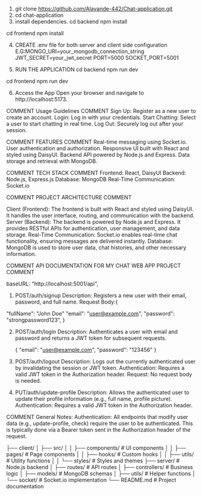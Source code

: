 <!-- COMMENT PROJECT DOCUMENTATION  -->

<!-- PROJECT SETUP COMMENT INSTRUCTION -->
<!-- FOLLOW THE STEPS BELOW -->

1. git clone https://github.com/Alayande-442/Chat-application.git
2. cd chat-application
3. install dependencies.
   <!-- COMMENT SERVER ENTRY -->
   cd backend
   npm install

<!-- COMMENT CLIENT SIDE ENTRY -->

cd frontend
npm install

<!-- COMMENT CONFIGURE ENVIRONMENT VARIABLE -->

4. CREATE .env file for both server and client side configuration
   E.G:MONGO_URI=your_mongodb_connection_string
   JWT_SECRET=your_jwt_secret
   PORT=5000
   SOCKET_PORT=5001

<!--  -->

5. RUN THE APPLICATION
   cd backend
   npm run dev

<!--  -->

cd frontend
npm run dev

6. Access the App
   Open your browser and navigate to http://localhost:5173.

COMMENT Usage Guidelines COMMENT
Sign Up: Register as a new user to create an account.
Login: Log in with your credentials.
Start Chatting: Select a user to start chatting in real time.
Log Out: Securely log out after your session.

COMMENT FEATURES COMMENT
Real-time messaging using Socket.io.
User authentication and authorization.
Responsive UI built with React and styled using DaisyUI.
Backend API powered by Node.js and Express.
Data storage and retrieval with MongoDB.

COMMENT TECH STACK COMMENT
Frontend: React, DaisyUI
Backend: Node.js, Express.js
Database: MongoDB
Real-Time Communication: Socket.io

COMMENT PROJECT ARCHITECTURE COMMENT

Client (Frontend):
The frontend is built with React and styled using DaisyUI. It handles the user interface, routing, and communication with the backend.
Server (Backend):
The backend is powered by Node.js and Express. It provides RESTful APIs for authentication, user management, and data storage.
Real-Time Communication:
Socket.io enables real-time chat functionality, ensuring messages are delivered instantly.
Database:
MongoDB is used to store user data, chat histories, and other necessary information.

COMMENT API DOCUMENTATION FOR MY CHAT WEB APP PROJECT COMMENT

baseURL:
"http://localhost:5001/api",

<!-- COMMENT SIGNUP,LOGIN, LOGOUT, PROFILEPIC, CHECK -->

1. POST/auth/signup
   Description: Registers a new user with their email, password, and full name.
   Request Body:{

"fullName": "John Doe"
"email": "user@example.com",
"password": "strongpassword123",
}

2. POST/auth/login
   Description: Authenticates a user with email and password and returns a JWT token for subsequent requests.

   {
   "email": "user@example.com",
   "password": "123456"
   }

3. POST/auth/logout
   Description: Logs out the currently authenticated user by invalidating the session or JWT token.
   Authentication: Requires a valid JWT token in the Authorization header.
   Request: No request body is needed.

4. PUT/auth/update-profile
   Description: Allows the authenticated user to update their profile information (e.g., full name, profile picture).
   Authentication: Requires a valid JWT token in the Authorization header.

COMMENT General Notes:
Authentication: All endpoints that modify user data (e.g., update-profile, check) require the user to be authenticated. This is typically done via a Bearer token sent in the Authorization header of the request.

<!-- SKELETON -->
<!-- SKELETON -->
<!-- SKELETON -->
<!-- SKELETON -->
<!-- SKELETON -->
<!-- SKELETON -->
<!-- SKELETON -->
<!-- SKELETON -->
<!-- SKELETON -->
<!-- SKELETON -->
<!-- SKELETON -->
<!-- SKELETON -->
<!-- SKELETON -->
<!-- SKELETON -->
<!-- SKELETON -->
<!-- SKELETON -->
<!-- SKELETON -->
<!-- SKELETON -->
<!-- SKELETON -->
<!-- SKELETON -->
<!-- SKELETON -->
<!-- SKELETON -->
<!-- SKELETON -->
<!-- SKELETON -->
<!-- SKELETON -->
<!-- SKELETON -->
<!-- SKELETON -->
<!-- SKELETON -->
<!-- SKELETON -->
<!-- SKELETON -->
<!-- SKELETON -->
<!-- SKELETON -->
<!-- SKELETON -->
<!-- SKELETON -->
<!-- SKELETON -->
<!-- SKELETON -->
<!-- SKELETON -->

├── client/
│ ├── src/
│ │ ├── components/ # UI components
│ │ ├── pages/ # Page components
│ │ ├── hooks/ # Custom hooks
│ │ ├── utils/ # Utility functions
│ │ └── styles/ # Styles and themes
├── server/ # Node.js backend
│ ├── routes/ # API routes
│ ├── controllers/ # Business logic
│ ├── models/ # MongoDB schemas
│ ├── utils/ # Helper functions
│ └── socket/ # Socket.io implementation
└── README.md # Project documentation
